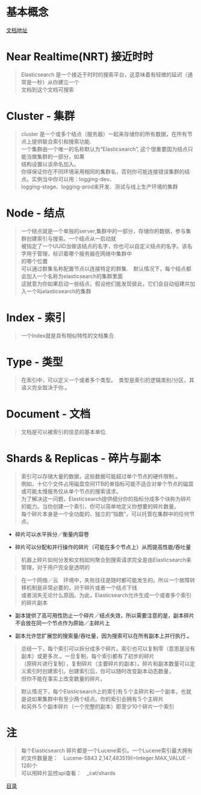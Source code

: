 # 基本概念
[文档地址](https://www.elastic.co/guide/en/elasticsearch/reference/current/_basic_concepts.html#_near_realtime_nrt)

# Near Realtime(NRT)  接近时时
> Elasticsearch 是一个接近于时时的搜索平台，这意味着有轻微的延迟（通常是一秒）从你建立一个<br>
文档到这个文档可搜索

# Cluster - 集群
> cluster 是一个或多个结点（服务器）一起来存储你的所有数据，在所有节点上提供联合索引和搜索功能.<br>
一个集群由一个唯一的名称默认为“Elasticsearch”, 这个很重要国为结点只能当做集群的一部分，如果<br>
结构设置以该命名加入。<br>
你得保证你在不同环境采用相同的集群名，否则你可能连接错误集群的结点。实例当中你可以用：logging-dev、<br>
logging-stage、logging-prod来开发、测试与线上生产环境的集群

# Node - 结点
> 一个结点就是一个单独的server,集群中的一部分，存储你的数据，参与集群创建索引与搜索。一个结点从一启动就<br>
被指定了一个UUID当做该结点的名字，你也可以自定义结点的名字。该名字用于管理，标识着哪个服务器在网络中集群中<br>
的哪个位置　<br>
可以通过群集名称配置节点以连接特定的群集.　默认情况下，每个结点都会加入一个名称为elasticsearch的集群里面<br>
这就意为你如果启动一些结点，假设他们能发现彼此，它们会自动组建并加入一个叫elasticsearch的集群

# Index - 索引
> 一个Index就是具有相似特性的文档集合.


# Type - 类型
> 在索引中，可以定义一个或者多个类型。　类型是索引的逻辑类别/分区，其语义完全取决于你.。

# Document - 文档
> 文档是可以被索引的信息的基本单位.

# Shards & Replicas - 碎片与副本
> 索引可以存储大量的数据，这些数据可能超过单个节点的硬件限制.。<br>
例如，十亿个文件占用磁盘空间1TB的单指标可能不适合对单个节点的磁盘或可能太慢服务仅从单个节点的搜索请求。<br>
为了解决这一问题，Elasticsearch提供细分你的指标分成多个块称为碎片的能力。当你创建一个索引，你可以简单地定义你想要的碎片数量。<br>
每个碎片本身是一个全功能的、独立的“指数”，可以托管在集群中的任何节点。<br>

* 碎片可以水平拆分／衡量内容卷

* 碎片可以分配和并行操作的碎片（可能在多个节点上）从而提高性能/吞吐量

> 机器上碎片如何分发和文档如何聚合到搜索请求完全是由Elasticsearch来管理，对于用户完全是透明的

> 在一个网络／云　环境中，失败往往是随时都可能发生的。所以一个故障转移机制是非常必要的，对于碎片或者一个结点下线<br>
或者消失无论什么原因。为此，Elasticsearch允许生成一个或者多个索引的碎片副本

* 副本提供了高可用性防止一个碎片／结点失效，所以需要注意的是，副本碎片不会放在同一个节点作为原始／主碎片上

* 副本允许您扩展您的搜索量/吞吐量，因为搜索可以在所有副本上并行执行.。

> 总结一下，每个索引可以拆分成多个碎片。索引也可以复制零（意思是没有副本）或更多次.。一旦复制，每个索引都有了初步的碎片<br>
（原碎片进行复制），复制碎片（主要碎片的副本）。碎片和副本数量可以定义索引时创建索引。创建索引后，你可以随时改变副本动态数量，<br>
但你不能在事实上改变数量的碎片。

> 默认情况下，每个Elasticsearch上的索引有５个主碎片和一个副本，也就是说如果集群中有至少两个结点。你的索引会拥有５个主碎片<br>
和另外５个副本碎片（一个完整的副本）即至少10个碎片一个索引


# 注
> 每个Elasticsearch 碎片都是一个Lucene索引。一个Lucene索引最大拥有的文件数量是：　Lucene-5843  2,147,483519(=Integer.MAX_VALUE - 128)个<br>
可以用碎片监控api查看：　_cat/shards

[目录](https://github.com/daniel1988/notebook/tree/master/elasticsearch/readme.md)

